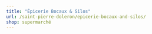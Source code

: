 ```yaml
---
title: "Épicerie Bocaux & Silos"
url: /saint-pierre-doleron/epicerie-bocaux-and-silos/
shop: supermarché
---
```

